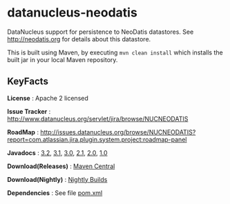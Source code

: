 datanucleus-neodatis
====================

DataNucleus support for persistence to NeoDatis datastores. See http://neodatis.org for details about this datastore.

This is built using Maven, by executing `mvn clean install` which installs the built jar in your local Maven
repository.

KeyFacts
--------
__License__ : Apache 2 licensed

__Issue Tracker__ : http://www.datanucleus.org/servlet/jira/browse/NUCNEODATIS

__RoadMap__ : http://issues.datanucleus.org/browse/NUCNEODATIS?report=com.atlassian.jira.plugin.system.project:roadmap-panel

__Javadocs__ : [3.2](http://www.datanucleus.org/javadocs/store.neodatis/3.2/), [3.1](http://www.datanucleus.org/javadocs/store.neodatis/3.1/), [3.0](http://www.datanucleus.org/javadocs/store.neodatis/3.0/), [2.1](http://www.datanucleus.org/javadocs/store.neodatis/2.1/), [2.0](http://www.datanucleus.org/javadocs/store.neodatis/2.0/), [1.0](http://www.datanucleus.org/javadocs/store.neodatis/1.0/)

__Download(Releases)__ : [Maven Central](http://central.maven.org/maven2/org/datanucleus/datanucleus-neodatis)

__Download(Nightly)__ : [Nightly Builds](http://central.maven.org/maven2/org/datanucleus/datanucleus-neodatis)

__Dependencies__ : See file [pom.xml](pom.xml)
